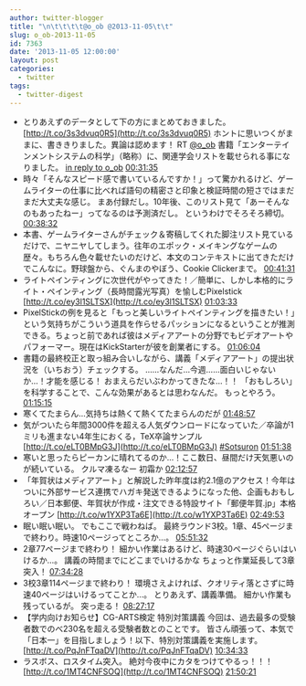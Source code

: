 ```yaml
---
author: twitter-blogger
title: "\n\t\t\t\t@o_ob @2013-11-05\t\t"
slug: o_ob-2013-11-05
id: 7363
date: '2013-11-05 12:00:00'
layout: post
categories:
  - twitter
tags:
  - twitter-digest
---
```


*   とりあえずのデータとして下の方にまとめておきました。 [http://t.co/3s3dvuq0R5](http://t.co/3s3dvuq0R5) ホントに思いつくがままに、書ききりました。異論は認めます！ RT [@o_ob](http://twitter.com/o_ob) 書籍「エンターテインメントシステムの科学」（略称）に、関連学会リストを載せられる事になりました。 [in reply to o_ob](http://twitter.com/o_ob/statuses/397369807273594880) [00:31:35](http://twitter.com/o_ob/statuses/397385643669463041)
*   時々「そんなスピード感で書いているんですか！」って驚かれるけど、ゲームライターの仕事に比べれば語句の精密さと印象と検証時間の短さではまだまだ大丈夫な感じ。 まあ付録だし。10年後、このリスト見て「あーそんなのもあったねー」ってなるのは予測済だし。 というわけでそろそろ締切。 [00:38:32](http://twitter.com/o_ob/statuses/397387394963353600)
*   本書、ゲームライターさんがチェック＆寄稿してくれた脚注リスト見ているだけで、ニヤニヤしてしまう。往年のエポック・メイキングなゲームの歴々。もちろん色々載せたいのだけど、本文のコンテキストに出てきただけでこんなに。野球盤から、ぐんまのやぼう、Cookie Clickerまで。 [00:41:31](http://twitter.com/o_ob/statuses/397388146247102464)
*   ライトペインティングに次世代がやってきた！／簡単に、しかし本格的にライト・ペインティング（長時間露光写真）を愉しむPixelstick [http://t.co/ey3l1SLTSX](http://t.co/ey3l1SLTSX) [01:03:33](http://twitter.com/o_ob/statuses/397393691490279427)
*   PixelStickの例を見ると「もっと美しいライトペインティングを描きたい！」という気持ちがこういう道具を作らせるパッションになるということが推測できる。ちょっと前であれば彼はメディアアートの分野でもビデオアートやパフォーマー。現在はKickStarterが彼を創業者にする。 [01:06:04](http://twitter.com/o_ob/statuses/397394325119586305)
*   書籍の最終校正と取っ組み合いしながら、講義「メディアアート」の提出状況を（いちおう）チェックする。 ……なんだ…今週……面白いじゃないか…！才能を感じる！ おまえらだいぶわかってきたな…！！ 「おもしろい」を科学することで、こんな効果があるとは思わなんだ。 もっとやろう。 [01:15:15](http://twitter.com/o_ob/statuses/397396634985693184)
*   寒くてたまらん…気持ちは熱くて熱くてたまらんのだが [01:48:57](http://twitter.com/o_ob/statuses/397405116455596032)
*   気がついたら年間3000件を超える人気ダウンロードになっていた／卒論が1ミリも進まない4年生におくる，TeX卒論サンプル [http://t.co/eLT0BMpG3J](http://t.co/eLT0BMpG3J) [#Sotsuron](http://search.twitter.com/search?q=%23Sotsuron) [01:51:38](http://twitter.com/o_ob/statuses/397405788727029760)
*   寒いと思ったらピーカンに晴れてるのか...！ここ数日、昼間だけ天気悪いのが続いている。 クルマ凍るなー 初霜か [02:12:57](http://twitter.com/o_ob/statuses/397411154844082176)
*   「年賀状はメディアアート」と解説した昨年度は約2.1億のアクセス！今年はついに外部サービス連携でハガキ発送できるようになった他、企画もおもしろい／日本郵便、年賀状が作成・注文できる特設サイト「郵便年賀.jp」本格オープン [http://t.co/w1YXP3Ta6E](http://t.co/w1YXP3Ta6E) [02:49:53](http://twitter.com/o_ob/statuses/397420450600345600)
*   眠い眠い眠い。 でもここで戦わねば。 最終ラウンド3校。1章、45ページまで終わり。時速10ページってところか…。 [05:51:32](http://twitter.com/o_ob/statuses/397466161329090560)
*   2章77ページまで終わり！ 細かい作業はあるけど、時速30ページぐらいはいけるか...。 講義の時間までにどこまでいけるかな ちょっと作業延長して3章突入！ [07:34:28](http://twitter.com/o_ob/statuses/397492067116396544)
*   3校3章114ページまで終わり！ 環境さえよければ、クオリティ落とさずに時速40ページはいけるってことか...。 とりあえず、講義準備。 細かい作業も残っているが。 突っ走る！ [08:27:17](http://twitter.com/o_ob/statuses/397505358928674816)
*   【学内向けお知らせ】CG-ARTS検定 特別対策講義 今回は、過去最多の受験者数でのべ230名を超える受験者数とのことです。 皆さん頑張って、本気で「日本一」を目指しましょう！以下、特別対策講義を実施します。 [http://t.co/PqJnFTqaDV](http://t.co/PqJnFTqaDV) [10:34:33](http://twitter.com/o_ob/statuses/397537385379926016)
*   ラスボス、ロスタイム突入。 絶対今夜中にカタをつけてやるっ！！！ [http://t.co/1MT4CNFSOQ](http://t.co/1MT4CNFSOQ) [21:50:21](http://twitter.com/o_ob/statuses/397707459084554241)